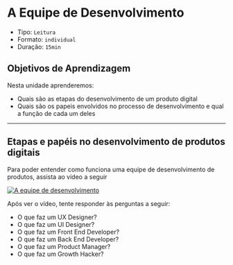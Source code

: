 # A Equipe de Desenvolvimento

* Tipo: `Leitura`
* Formato: `individual`
* Duração: `15min`

## Objetivos de Aprendizagem

Nesta unidade aprenderemos:

* Quais são as etapas do desenvolvimento de um produto digital
* Quais são os papeis envolvidos no processo de desenvolvimento e qual a função de cada um deles

***

## Etapas e papéis no desenvolvimento de produtos digitais

Para poder entender como funciona uma equipe de desenvolvimento de produtos, assista ao vídeo a seguir

[![A equipe de desenvolvimento](https://lh5.googleusercontent.com/Nw1xRXhRhwllHgKL4m6xCFmPCubo7wgZ0bi7NSnRQk-FJm5AWPeJKbrF9yY3Uv8XJGbYcJhL6xDwBDkxYrf3fRjnp8__diJ8pJbnuTpD-KDTo4jXmu9QHkmjogOsOLfDpFN6AeIU9Hg)](https://www.youtube.com/watch?v=UI1pUqfKitU)

Após ver o vídeo, tente responder às perguntas a seguir:

* O que faz um UX Designer?
* O que faz um UI Designer?
* O que faz um Front End Developer?
* O que faz um Back End Developer?
* O que faz um Product Manager?
* O que faz um Growth Hacker?
